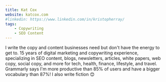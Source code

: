 ```yaml
---
title: Kat Cox
website: katcox.com
#linkedin: https://www.linkedin.com/in/kristopherray/
tags: 
    - Copywriting
    - SEO Content
---
```


I write the copy and content businesses need but don't have the energy to get to. 15 years of digital marketing and copywriting experience, specializing in SEO content, blogs, newsletters, articles, white papers, web copy, social copy, and more for tech, health, finance, lifestyle, and travel. Grammarly says I'm more productive than 85% of users and have a bigger vocabulary than 87%! I also write fiction 😊